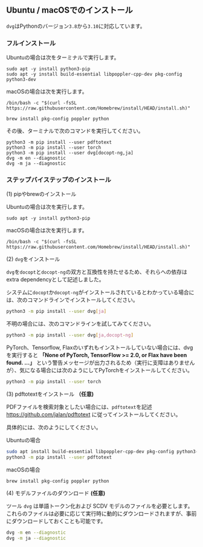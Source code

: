 ## Ubuntu / macOSでのインストール

`dvg`はPythonのバージョン`3.8`から`3.10`に対応しています。

### フルインストール

Ubuntuの場合は次をターミナルで実行します。

```
sudo apt -y install python3-pip
sudo apt -y install build-essential libpoppler-cpp-dev pkg-config python3-dev
```

macOSの場合は次を実行します。

```
/bin/bash -c "$(curl -fsSL https://raw.githubusercontent.com/Homebrew/install/HEAD/install.sh)"
```
```
brew install pkg-config poppler python
```

その後、ターミナルで次のコマンドを実行してください。

```
python3 -m pip install --user pdftotext
python3 -m pip install --user torch
python3 -m pip install --user dvg[docopt-ng,ja]
dvg -m en --diagnostic
dvg -m ja --diagnostic
```

### ステップバイステップのインストール

(1) pipやbrewのインストール

Ubuntuの場合は次を実行します。

```
sudo apt -y install python3-pip
```

macOSの場合は次を実行します。

```
/bin/bash -c "$(curl -fsSL https://raw.githubusercontent.com/Homebrew/install/HEAD/install.sh)"
```

(2) `dvg`をインストール

`dvg`を`docopt`と`docopt-ng`の双方と互換性を持たせるため、それらへの依存はextra dependencyとして記述しました。

システムに`docopt`か`docopt-ng`がインストールされているとわかっている場合には、次のコマンドラインでインストールしてください。

```sh
python3 -m pip install --user dvg[ja]
```

不明の場合には、次のコマンドラインを試してみてください。

```sh
python3 -m pip install --user dvg[ja,docopt-ng]
```

PyTorch、Tensorflow, Flaxのいずれもインストールしていない場合には、dvgを実行すると **「None of PyTorch, TensorFlow >= 2.0, or Flax have been found. ...」** という警告メッセージが出力されるため（実行に支障はありませんが）、気になる場合には次のようにしてPyTorchをインストールしてください。

```sh
python3 -m pip install --user torch
```

(3) pdftotextをインストール **（任意)**

PDFファイルを検索対象としたい場合には、`pdftotext`を記述 https://github.com/jalan/pdftotext に従ってインストールしてください。

具体的には、次のようにしてください。

Ubuntuの場合

```sh
sudo apt install build-essential libpoppler-cpp-dev pkg-config python3-dev
python3 -m pip install --user pdftotext
```

macOSの場合

```
brew install pkg-config poppler python
```

(4) モデルファイルのダウンロード **(任意)**

ツール `dvg` は単語トークン化および SCDV モデルのファイルを必要とします。これらのファイルは必要に応じて実行時に動的にダウンロードされますが、事前にダウンロードしておくことも可能です。

```sh
dvg -m en --diagnostic
dvg -m ja --diagnostic
```
